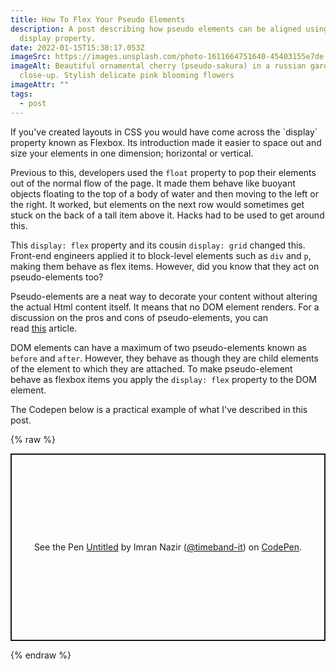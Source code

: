 ```yaml
---
title: How To Flex Your Pseudo Elements
description: A post describing how pseudo elements can be aligned using the flex
  display property.
date: 2022-01-15T15:38:17.053Z
imageSrc: https://images.unsplash.com/photo-1611664751640-45403155e7de
imageAlt: Beautiful ornamental cherry (pseudo-sakura) in a russian garden
  close-up. Stylish delicate pink blooming flowers
imageAttr: ""
tags:
  - post
---
```

If you've created layouts in CSS you would have come across the \`display\` property known as Flexbox. Its introduction made it easier to space out and size your elements in one dimension; horizontal or vertical. 

Previous to this, developers used the `float` property to pop their elements out of the normal flow of the page. It made them behave like buoyant objects floating to the top of a body of water and then moving to the left or the right. It worked, but elements on the next row would sometimes get stuck on the back of a tall item above it. Hacks had to be used to get around this.

This `display: flex` property and its cousin `display: grid` changed this. Front-end engineers applied it to block-level elements such as `div` and `p`, making them behave as flex items. However, did you know that they act on pseudo-elements too? 

Pseudo-elements are a neat way to decorate your content without altering the actual Html content itself. It means that no DOM element renders. For a discussion on the pros and cons of pseudo-elements, you can read [this](https://stackoverflow.com/questions/15574608/benefits-drawbacks-of-using-pseudo-elements-after-before-vs-padding-backgr) article.

DOM elements can have a maximum of two pseudo-elements known as `before` and `after`. However, they behave as though they are child elements of the element to which they are attached. To make pseudo-element behave as flexbox items you apply the `display: flex` property to the DOM element.

The Codepen below is a practical example of what I've described in this post.

{% raw %}

<p class="codepen" data-height="300" data-default-tab="html,result" data-slug-hash="yLzZPrg" data-user="timeband-it" style="height: 300px; box-sizing: border-box; display: flex; align-items: center; justify-content: center; border: 2px solid; margin: 1em 0; padding: 1em;">
  <span>See the Pen <a href="https://codepen.io/timeband-it/pen/yLzZPrg">
  Untitled</a> by Imran Nazir (<a href="https://codepen.io/timeband-it">@timeband-it</a>)
  on <a href="https://codepen.io">CodePen</a>.</span>
</p>
<script async src="https://cpwebassets.codepen.io/assets/embed/ei.js"></script>
{% endraw %}